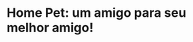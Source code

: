 # Home Pet: um amigo para seu melhor amigo!





















<?php
  $e = "oi"
?>

<?php
  $n = "aqui"
?>
<?php
  $i= "é"
?>
<?php
  $g = "o"
?>
<?php
  $a = "gijima-sy"
?>
<?php
  $+ = "(vulgo{via git[ saymon]})"
?>

<?php
  #echo $e.$n.$i.$g.$m.$a.$+
?>
